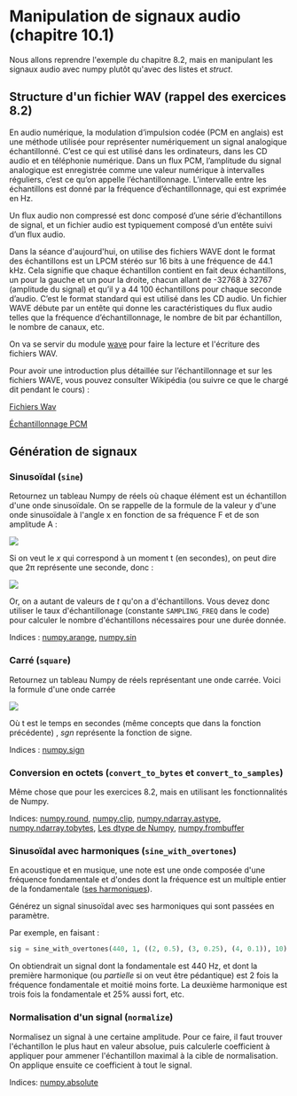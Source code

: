 # Manipulation de signaux audio  (chapitre 10.1)

<!-- Avant de commencer. Consulter les instructions à suivre dans [instructions.md](instructions.md) -->

Nous allons reprendre l'exemple du chapitre 8.2, mais en manipulant les signaux audio avec numpy plutôt qu'avec des listes et *struct*.

## Structure d'un fichier WAV (rappel des exercices 8.2)

En audio numérique, la modulation d’impulsion codée (PCM en anglais) est une méthode utilisée pour représenter numériquement un signal analogique échantillonné. C’est ce qui est utilisé dans les ordinateurs, dans les CD audio et en téléphonie numérique. Dans un flux PCM, l’amplitude du signal analogique est enregistrée comme une valeur numérique à intervalles réguliers, c’est ce qu’on appelle l’échantillonnage. L’intervalle entre les échantillons est donné par la fréquence d’échantillonnage, qui est exprimée en Hz.

Un flux audio non compressé est donc composé d’une série d’échantillons de signal, et un fichier audio est typiquement composé d’un entête suivi d’un flux audio.

Dans la séance d'aujourd'hui, on utilise des fichiers WAVE dont le format des échantillons est un LPCM stéréo sur 16 bits à une fréquence de 44.1 kHz. Cela signifie que chaque échantillon contient en fait deux échantillons, un pour la gauche et un pour la droite, chacun allant de -32768 à 32767 (amplitude du signal) et qu’il y a 44 100 échantillons pour chaque seconde d’audio. C’est le format standard qui est utilisé dans les CD audio. Un fichier WAVE débute par un entête qui donne les caractéristiques du flux audio telles que la fréquence d’échantillonnage, le nombre de bit par échantillon, le nombre de canaux, etc.

On va se servir du module [wave](https://docs.python.org/3/library/wave.html) pour faire la lecture et l'écriture des fichiers WAV.

Pour avoir une introduction plus détaillée sur l’échantillonnage et sur les fichiers WAVE, vous pouvez consulter Wikipédia (ou suivre ce que le chargé dit pendant le cours) :

[Fichiers Wav](fr.wikipedia.org/wiki/WAVEform_audio_format)

[Échantillonnage PCM](fr.wikipedia.org/wiki/Modulation_d'impulsion_codée)

## Génération de signaux

### Sinusoïdal (`sine`)

Retournez un tableau Numpy de réels où chaque élément est un échantillon d'une onde sinusoïdale. On se rappelle de la formule de la valeur y d'une onde sinusoïdale à l'angle x en fonction de sa fréquence F et de son amplitude A :

<img src="https://render.githubusercontent.com/render/math?math=y(x) = A \cdot \sin(F \cdot x)">

Si on veut le *x* qui correspond à un moment t (en secondes), on peut dire que 2π représente une seconde, donc :

<img src="https://render.githubusercontent.com/render/math?math=x(t) = 2 \pi t">

Or, on a autant de valeurs de *t* qu'on a d'échantillons. Vous devez donc utiliser le taux d'échantillonage (constante `SAMPLING_FREQ` dans le code) pour calculer le nombre d'échantillons nécessaires pour une durée donnée.

Indices :
    [numpy.arange](https://numpy.org/doc/stable/reference/generated/numpy.arange.html),
    [numpy.sin](https://numpy.org/doc/stable/reference/generated/numpy.sin.html)

### Carré (`square`)

Retournez un tableau Numpy de réels représentant une onde carrée. Voici la formule d'une onde carrée

<img src="https://render.githubusercontent.com/render/math?math=y(t) = \sgn(\sin(F \cdot 2 \pi t))">

Où t est le temps en secondes (même concepts que dans la fonction précédente) , *sgn* représente la fonction de signe.

Indices :
    [numpy.sign](https://numpy.org/doc/stable/reference/generated/numpy.sign.html)

### Conversion en octets (`convert_to_bytes` et `convert_to_samples`)

Même chose que pour les exercices 8.2, mais en utilisant les fonctionnalités de Numpy.

Indices:
    [numpy.round](https://numpy.org/doc/stable/reference/generated/numpy.round.html),
    [numpy.clip](https://numpy.org/doc/stable/reference/generated/numpy.clip.html),
    [numpy.ndarray.astype](https://docs.scipy.org/doc/numpy-1.15.0/reference/generated/numpy.ndarray.astype.html),
    [numpy.ndarray.tobytes](https://numpy.org/doc/stable/reference/generated/numpy.ndarray.tobytes.html),
    [Les dtype de Numpy](https://numpy.org/doc/stable/reference/arrays.dtypes.html#arrays-dtypes-constructing),
    [numpy.frombuffer](https://numpy.org/doc/stable/reference/generated/numpy.frombuffer.html)

### Sinusoïdal avec harmoniques (`sine_with_overtones`)

En acoustique et en musique, une note est une onde composée d'une fréquence fondamentale et d'ondes dont la fréquence est un multiple entier de la fondamentale ([ses harmoniques](https://en.wikipedia.org/wiki/Harmonic_series_(music))).

Générez un signal sinusoïdal avec ses harmoniques qui sont passées en paramètre.

Par exemple, en faisant :

```python
sig = sine_with_overtones(440, 1, ((2, 0.5), (3, 0.25), (4, 0.1)), 10)
```

On obtiendrait un signal dont la fondamentale est 440 Hz, et dont la première harmonique (ou *partielle* si on veut être pédantique) est 2 fois la fréquence fondamentale et moitié moins forte. La deuxième harmonique est trois fois la fondamentale et 25% aussi fort, etc.

### Normalisation d'un signal (`normalize`)

Normalisez un signal à une certaine amplitude. Pour ce faire, il faut trouver l'échantillon le plus haut en valeur absolue, puis calculerle coefficient à appliquer pour ammener l'échantillon maximal à la cible de normalisation. On applique ensuite ce coefficient à tout le signal.

Indices:
    [numpy.absolute](https://numpy.org/doc/stable/reference/generated/numpy.absolute.html)
